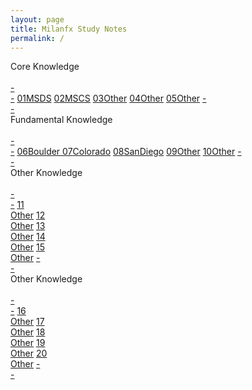 ```yaml
---
layout: page
title: Milanfx Study Notes
permalink: /
---
```


<div class="block">
  <div class="btn text">
    <div class="btn name">Core Knowledge</div><br>
    <div class="block" style="grid-template-columns: 1fr 2fr 2fr 2fr 2fr 2fr 1fr;">
      <a href="/#/"       class="btn empty">-<br>-</a>
      <a href="/01-MSDS/" class="btn box1"><span class="btn box11">01</span>MSDS</a>
      <a href="/02-MSCS/" class="btn box1"><span class="btn box11">02</span>MSCS</a>
      <a href="/#/"       class="btn box1"><span class="btn box11">03</span>Other</a>
      <a href="/#/"       class="btn box1"><span class="btn box11">04</span>Other</a>
      <a href="/#/"       class="btn box1"><span class="btn box11">05</span>Other</a>
      <a href="/#/"       class="btn empty">-<br>-</a>
    </div>
  </div>
</div>

<div class="block">
  <div class="btn text">
    <div class="btn name">Fundamental Knowledge</div><br>
    <div class="block" style="grid-template-columns: 1fr 2fr 2fr 2fr 2fr 2fr 1fr;">
      <a href="/#/"           class="btn empty">-<br>-</a>
      <a href="/06-Boulder/"  class="btn box2"><span class="btn box22">06</span>Boulder </a>
      <a href="/07-Colorado/" class="btn box2"><span class="btn box22">07</span>Colorado</a>
      <a href="/08-SanDiego/" class="btn box2"><span class="btn box22">08</span>SanDiego</a>
      <a href="/#/"           class="btn box2"><span class="btn box22">09</span>Other</a>
      <a href="/#/"           class="btn box2"><span class="btn box22">10</span>Other</a>
      <a href="/#/"           class="btn empty">-<br>-</a>
    </div>
  </div>
</div>

<div class="block">
  <div class="btn text">
    <div class="btn name">Other Knowledge</div><br>
    <div class="block" style="grid-template-columns: 1fr 2fr 2fr 2fr 2fr 2fr 1fr;">
      <a href="/#/" class="btn empty">-<br>-</a>
      <a href="/#/" class="btn box1">11<br>Other</a>
      <a href="/#/" class="btn box1">12<br>Other</a>
      <a href="/#/" class="btn box1">13<br>Other</a>
      <a href="/#/" class="btn box1">14<br>Other</a>
      <a href="/#/" class="btn box1">15<br>Other</a>
      <a href="/#/" class="btn empty">-<br>-</a>
    </div>
  </div>
</div>

<div class="block">
  <div class="btn text">
    <div class="btn name">Other Knowledge</div><br>
    <div class="block" style="grid-template-columns: 1fr 2fr 2fr 2fr 2fr 2fr 1fr;">
      <a href="/#/" class="btn empty">-<br>-</a>
      <a href="/#/" class="btn box1">16<br>Other</a>
      <a href="/#/" class="btn box1">17<br>Other</a>
      <a href="/#/" class="btn box1">18<br>Other</a>
      <a href="/#/" class="btn box1">19<br>Other</a>
      <a href="/#/" class="btn box1">20<br>Other</a>
      <a href="/#/" class="btn empty">-<br>-</a>
    </div>
  </div>
</div>
